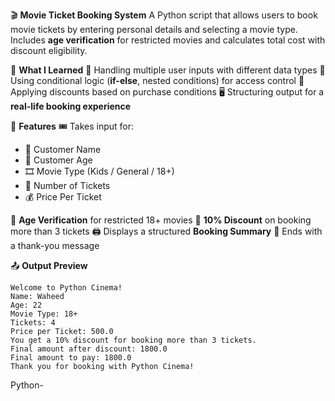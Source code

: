 🎬 **Movie Ticket Booking System**
A Python script that allows users to book movie tickets by entering personal details and selecting a movie type. Includes **age verification** for restricted movies and calculates total cost with discount eligibility.

🧠 **What I Learned**
🍿 Handling multiple user inputs with different data types
🔑 Using conditional logic (**if-else**, nested conditions) for access control
💸 Applying discounts based on purchase conditions
🖥️ Structuring output for a **real-life booking experience**

🧩 **Features**
🎟️ Takes input for:

* 👤 Customer Name
* 🎂 Customer Age
* 🎞️ Movie Type (Kids / General / 18+)
* 🎫 Number of Tickets
* 💰 Price Per Ticket

🔞 **Age Verification** for restricted 18+ movies
🎉 **10% Discount** on booking more than 3 tickets
🖨️ Displays a structured **Booking Summary**
🙏 Ends with a thank-you message

📤 **Output Preview**

```
Welcome to Python Cinema!
Name: Waheed
Age: 22
Movie Type: 18+
Tickets: 4
Price per Ticket: 500.0
You get a 10% discount for booking more than 3 tickets.
Final amount after discount: 1800.0
Final amount to pay: 1800.0
Thank you for booking with Python Cinema!
```

Python-
